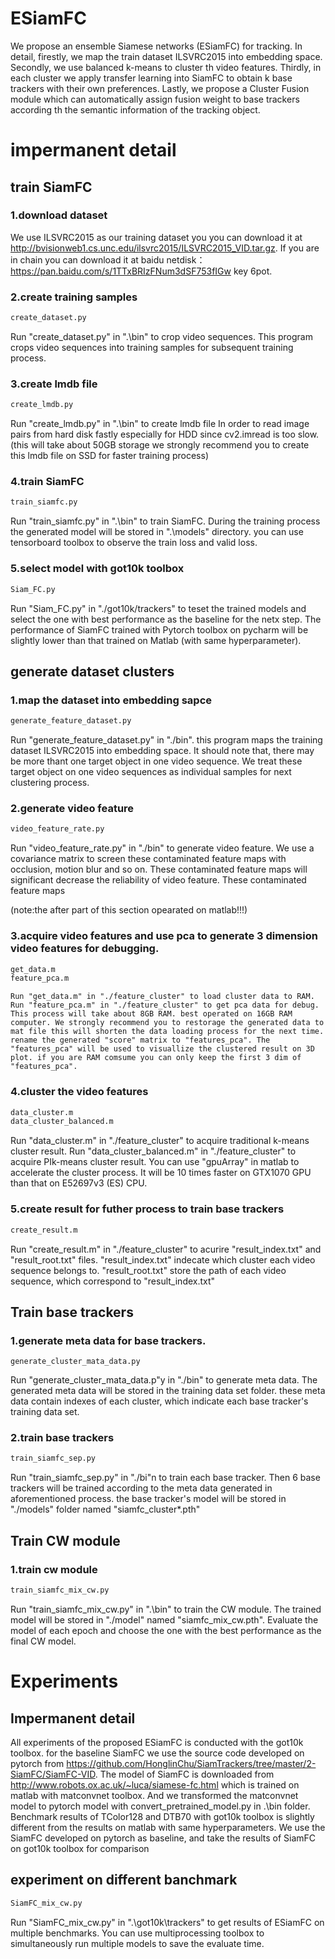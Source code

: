 # ESiamFC
We propose an ensemble Siamese networks (ESiamFC) for tracking. In detail, firestly, we map the train dataset ILSVRC2015 into embedding space. Secondly, we use balanced k-means to cluster th video features. Thirdly, in each cluster we apply transfer learning into SiamFC to obtain k base trackers with their own preferences. Lastly, we propose a Cluster Fusion module which can automatically assign fusion weight to base trackers according th the semantic information of the tracking object.

# impermanent detail
## train SiamFC
### 1.download dataset
  We use ILSVRC2015 as our training dataset you you can download it at http://bvisionweb1.cs.unc.edu/ilsvrc2015/ILSVRC2015_VID.tar.gz. If you are in chain you can download it at baidu netdisk：https://pan.baidu.com/s/1TTxBRIzFNum3dSF753fIGw  key 6pot.

### 2.create training samples
```bash
create_dataset.py
```
  Run "create_dataset.py" in ".\bin" to crop video sequences. This program crops video sequences into training samples for subsequent training process.

### 3.create lmdb file
```bash
create_lmdb.py
```
  Run "create_lmdb.py" in ".\bin" to create lmdb file In order to read image pairs from hard disk fastly especially for HDD since cv2.imread is too slow.
   (this will take about 50GB storage we strongly recommend you to create this lmdb file on SSD for faster training process)

### 4.train SiamFC
```bash
train_siamfc.py
```
  Run "train_siamfc.py" in ".\bin" to train SiamFC. During the training process the generated model will be stored in ".\models" directory. you can use tensorboard toolbox to observe the train loss and valid loss.

### 5.select model with got10k toolbox
```bash
Siam_FC.py
```
  Run "Siam_FC.py" in "./got10k/trackers" to teset the trained models and select the one with best performance as the baseline for the netx step. The performance of SiamFC trained with Pytorch toolbox on pycharm will be slightly lower than that trained on Matlab (with same hyperparameter).

## generate dataset clusters

### 1.map the dataset into embedding sapce
```bash
generate_feature_dataset.py
```
  Run "generate_feature_dataset.py" in "./bin". this program maps the training dataset ILSVRC2015 into embedding space. It should note that, there may be more thant one target object in one video sequence. We treat these target object on one video sequences as individual samples for next clustering process.

### 2.generate video feature
```bash
video_feature_rate.py
```
  Run "video_feature_rate.py" in "./bin" to generate video feature. We use a covariance matrix to screen these contaminated feature maps with occlusion, motion blur and so on. These contaminated feature maps will significant decrease the reliability of video feature. These contaminated feature maps
  
(note:the after part of this section opearated on matlab!!!)

### 3.acquire video features and use pca to generate 3 dimension video features for debugging.
```bash
get_data.m
feature_pca.m
```
    Run "get_data.m" in "./feature_cluster" to load cluster data to RAM. Run "feature_pca.m" in "./feature_cluster" to get pca data for debug. This process will take about 8GB RAM. best operated on 16GB RAM computer. We strongly recommend you to restorage the generated data to mat file this will shorten the data loading process for the next time. rename the generated "score" matrix to "features_pca". The "features_pca" will be used to visuallize the clustered result on 3D plot. if you are RAM comsume you can only keep the first 3 dim of "features_pca".

### 4.cluster the video features
```bash
data_cluster.m
data_cluster_balanced.m
```
Run "data_cluster.m" in "./feature_cluster" to acquire traditional k-means cluster result. Run "data_cluster_balanced.m" in "./feature_cluster" to acquire PIk-means cluster result. You can use "gpuArray" in matlab to accelerate the cluster process. It will be 10 times faster on GTX1070 GPU than that on E52697v3 (ES) CPU.

### 5.create result for futher process to train base trackers
```bash
create_result.m
```
Run "create_result.m" in "./feature_cluster" to acurire "result_index.txt" and "result_root.txt" files. "result_index.txt" indecate which cluster each video sequence belongs to. "result_root.txt" store the path of each video sequence, which correspond to "result_index.txt"

## Train base trackers
### 1.generate meta data for base trackers.
```
generate_cluster_mata_data.py
```
Run "generate_cluster_mata_data.p"y in "./bin" to generate meta data. The generated meta data will be stored in the training data set folder. these meta data contain indexes of each cluster, which indicate each base tracker's training data set.
    
### 2.train base trackers
```bash
train_siamfc_sep.py
```
Run "train_siamfc_sep.py" in "./bi"n to train each base tracker. Then 6 base trackers will be trained according to the meta data generated in aforementioned process. the base tracker's model will be stored in "./models" folder named "siamfc_cluster*.pth"
    
## Train CW module
### 1.train cw module
```bash
train_siamfc_mix_cw.py
```
Run "train_siamfc_mix_cw.py" in ".\bin" to train the CW module. The trained model will be stored in "./model" named "siamfc_mix_cw.pth". Evaluate the model of each epoch and choose the one with the best performance as the final CW model.

# Experiments
## Impermanent detail
All experiments of the proposed ESiamFC is conducted with the got10k toolbox. for the baseline SiamFC we use the source code developed on pytorch from https://github.com/HonglinChu/SiamTrackers/tree/master/2-SiamFC/SiamFC-VID. The model of SiamFC is downloaded from http://www.robots.ox.ac.uk/~luca/siamese-fc.html which is trained on matlab with matconvnet toolbox. And we transformed the matconvnet model to pytorch model with convert_pretrained_model.py in .\bin folder. Benchmark results of TColor128 and DTB70 with got10k toolbox is slightly different from the results on matlab with same hyperparameters. We use the SiamFC developed on pytorch as baseline, and take the results of SiamFC on got10k toolbox for comparison

## experiment on different banchmark
```bash
SiamFC_mix_cw.py
```
Run "SiamFC_mix_cw.py" in ".\got10k\trackers" to get results of ESiamFC on multiple benchmarks. You can use multiprocessing toolbox to simultaneously run multiple models to save the evaluate time.


